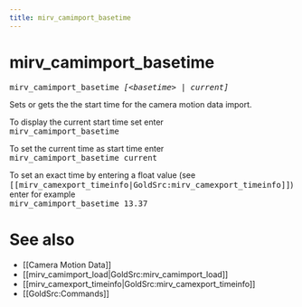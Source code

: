 ```yaml
---
title: mirv_camimport_basetime
---
```


# mirv_camimport_basetime

<tt>mirv_camimport_basetime _\[&lt;basetime&gt; | current\]_</tt>

Sets or gets the the start time for the camera motion data import.

To display the current start time set enter<br />
<tt>mirv_camimport_basetime</tt>

To set the current time as start time enter<br />
<tt>mirv_camimport_basetime current</tt>

To set an exact time by entering a float value (see <tt>[[mirv_camexport_timeinfo|GoldSrc:mirv_camexport_timeinfo]]</tt>) enter for example<br />
<tt>mirv_camimport_basetime 13.37</tt>

# See also

* [[Camera Motion Data]]
* [[mirv_camimport_load|GoldSrc:mirv_camimport_load]]
* [[mirv_camexport_timeinfo|GoldSrc:mirv_camexport_timeinfo]]
* [[GoldSrc:Commands]]
